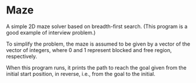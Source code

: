 # Maze

A simple 2D maze solver based on breadth-first search.
(This program is a good example of interview problem.)

To simplify the problem, the maze is assumed to be given by a vector of the 
vector of integers, where 0 and 1 represent blocked and free region, respectively.

When this program runs, it prints the path to reach the goal given from the 
initial start position, in reverse, i.e., from the goal to the initial.
